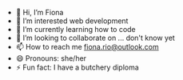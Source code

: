 - 👋 Hi, I’m Fiona
- 👀 I’m interested web development 
- 🌱 I’m currently learning how to code
- 💞️ I’m looking to collaborate on ... don't know yet
- 📫 How to reach me fiona.rio@outlook.com
- 😄 Pronouns: she/her
- ⚡ Fun fact: I have a butchery diploma

<!---
Aodhfaolan/Aodhfaolan is a ✨ special ✨ repository because its `README.md` (this file) appears on your GitHub profile.
You can click the Preview link to take a look at your changes.
--->
